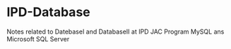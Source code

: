 # IPD-Database
 Notes related to DatebaseI and DatabaseII at IPD JAC Program
MySQL ans Microsoft SQL Server 
